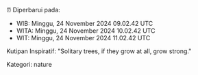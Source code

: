 ⏰ Diperbarui pada:
- WIB: Minggu, 24 November 2024 09.02.42 UTC
- WITA: Minggu, 24 November 2024 10.02.42 UTC
- WIT: Minggu, 24 November 2024 11.02.42 UTC

Kutipan Inspiratif:
"Solitary trees, if they grow at all, grow strong."


Kategori: nature

